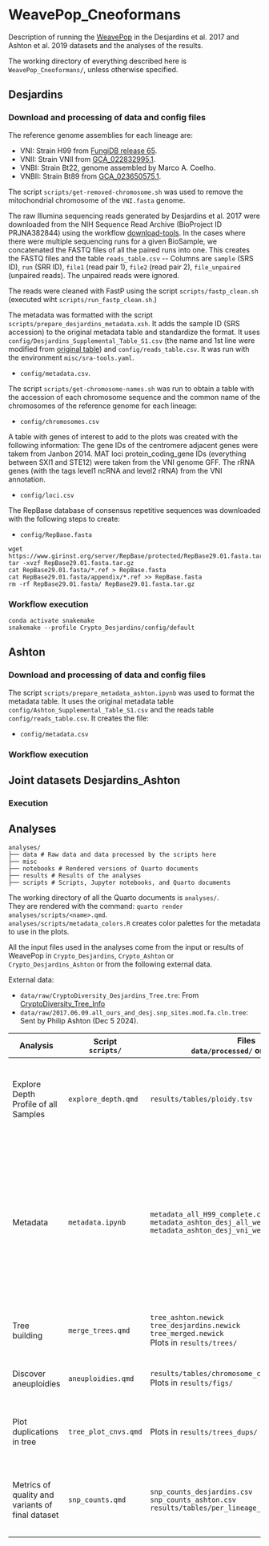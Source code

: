 # WeavePop_Cneoformans

Description of running the [WeavePop](https://github.com/magwenelab/WeavePop) in the Desjardins et al. 2017 and Ashton et al. 2019 datasets and the analyses of the results.

The working directory of everything described here is `WeavePop_Cneoformans/`, unless otherwise specified.  

## Desjardins

### Download and processing of data and config files

The reference genome assemblies for each lineage are:
 * VNI: Strain H99 from [FungiDB release 65](https://fungidb.org/common/downloads/release-65/CneoformansH99/).  
 * VNII: Strain VNII from [GCA_022832995.1](https://www.ncbi.nlm.nih.gov/datasets/genome/GCA_022832995.1/).  
 * VNBI: Strain Bt22, genome assembled by Marco A. Coelho.  
 * VNBII: Strain Bt89 from [GCA_023650575.1](https://www.ncbi.nlm.nih.gov/datasets/genome/GCA_023650575.1/).

The script `scripts/get-removed-chromosome.sh` was used to remove the mitochondrial chromosome of the `VNI.fasta` genome. 

The raw Illumina sequencing reads generated by Desjardins et al. 2017 were downloaded from the NIH Sequence Read Archive (BioProject ID PRJNA382844) using the workflow [download-tools](https://github.com/magwenelab/download-tools). In the cases where there were multiple sequencing runs for a given BioSample, we concatenated the FASTQ files of all the paired runs into one. This creates the FASTQ files and the table `reads_table.csv` -- Columns are `sample` (SRS ID), `run` (SRR ID), `file1` (read pair 1), `file2` (read pair 2), `file_unpaired` (unpaired reads). The unpaired reads were ignored.

The reads were cleaned with FastP using the script `scripts/fastp_clean.sh` (executed wiht `scripts/run_fastp_clean.sh`.)

The metadata was formatted with the script `scripts/prepare_desjardins_metadata.xsh`. It adds the sample ID (SRS accession) to the original metadata table and standardize the format. It uses `config/Desjardins_Supplemental_Table_S1.csv` (the name and 1st line were modified from [original table](https://genome.cshlp.org/content/suppl/2017/06/05/gr.218727.116.DC1/Supplemental_Table_S1.xlsx)) 
and `config/reads_table.csv`. It was run with the environment `misc/sra-tools.yaml`.
  * `config/metadata.csv`. 

The script `scripts/get-chromosome-names.sh` was run to obtain a table with the accession of each chromosome sequence and the common name of the chromosomes of the reference genome for each lineage:  
  * `config/chromosomes.csv`  

A table with genes of interest to add to the plots was created with the following information: The gene IDs of the centromere adjacent genes were takem from Janbon 2014. MAT loci protein_coding_gene IDs (everything between SXI1 and STE12) were taken from the VNI genome GFF. The rRNA genes (with the tags level1 ncRNA and level2 rRNA) from the VNI annotation.    
  * `config/loci.csv`

The RepBase database of consensus repetitive sequences was downloaded with the following steps to create: 
  * `config/RepBase.fasta`  
```
wget https://www.girinst.org/server/RepBase/protected/RepBase29.01.fasta.tar.gz
tar -xvzf RepBase29.01.fasta.tar.gz
cat RepBase29.01.fasta/*.ref > RepBase.fasta
cat RepBase29.01.fasta/appendix/*.ref >> RepBase.fasta
rm -rf RepBase29.01.fasta/ RepBase29.01.fasta.tar.gz 
```

### Workflow execution

```
conda activate snakemake
snakemake --profile Crypto_Desjardins/config/default
``` 

## Ashton

### Download and processing of data and config files

The script `scripts/prepare_metadata_ashton.ipynb` was used to format the metadata table. It uses the original metadata table `config/Ashton_Supplemental_Table_S1.csv` and the reads table `config/reads_table.csv`. It creates the file:
* `config/metadata.csv`

### Workflow execution

## Joint datasets Desjardins_Ashton
### Execution

## Analyses

```
analyses/
├── data # Raw data and data processed by the scripts here
├── misc
├── notebooks # Rendered versions of Quarto documents
├── results # Results of the analyses
├── scripts # Scripts, Jupyter notebooks, and Quarto documents
```
The working directory of all the Quarto documents is `analyses/`.  
They are rendered with the command: `quarto render analyses/scripts/<name>.qmd`.  
`analyses/scripts/metadata_colors.R` creates color palettes for the metadata to use in the plots.

All the input files used in the analyses come from the input or results of WeavePop in `Crypto_Desjardins`, `Crypto_Ashton` or `Crypto_Desjardins_Ashton` or from the following external data.  

External data:  
* `data/raw/CryptoDiversity_Desjardins_Tree.tre`: From [CryptoDiversity_Tree_Info](https://github.com/magwenelab/CryptoDiversity_Tree_Info/blob/main/CryptoDiversity_Desjardins_Tree.tre)
* `data/raw/2017.06.09.all_ours_and_desj.snp_sites.mod.fa.cln.tree`: Sent by Philip Ashton (Dec 5 2024).


| Analysis | Script <br /> `scripts/` | Files <br /> `data/processed/` or specified | Description |
|-----------------|-----------------|-----------------| -----------------|
| Explore Depth Profile of all Samples | `explore_depth.qmd` | `results/tables/ploidy.tsv` | Explore the depth plots to identify putative non-haploid samples to exclude from the analyses. |
| Metadata | `metadata.ipynb` | `metadata_all_H99_complete.csv`<br />  `metadata_ashton_desj_all_weavepop_final_H99.csv`<br />   `metadata_ashton_desj_vni_weavepop_final_H99.csv`  | Create new metadata tables to add the VNI subdivision information from the Ashton study to the Desjardins samples and remove the samples excluded by ploidy or quality. |
| Tree building | `merge_trees.qmd` | `tree_ashton.newick`<br />  `tree_desjardins.newick`<br />  `tree_merged.newick`<br /> Plots in `results/trees/` | Merge the trees of the Ashton and Desjardins datasets. |
| Discover aneuploidies | `aneuploidies.qmd` | `results/tables/chromosome_cnv_categories.tsv`<br /> Plots in `results/figs/`| Categorize chromosomes by coverage of CNVs |
| Plot duplications in tree |`tree_plot_cnvs.qmd`| Plots in `results/trees_dups/`| Plot the merged tree with a heatmap of duplicated chromosomes.|
|Metrics of quality and variants of final dataset | `snp_counts.qmd` | `snp_counts_desjardins.csv`<br /> `snp_counts_ashton.csv` <br /> `results/tables/per_lineage_summary_stats.tsv`| Create summary table of  mapping stats, number of variants, and CNVs. |

